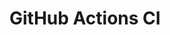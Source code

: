 # GitHub Actions CI
















































































































































































































































































































































































































































































































































































































































































































































































































































































































































































































































































































































































































































































































































































































































































































































































































































































































































































































































































































































































































































































































































































